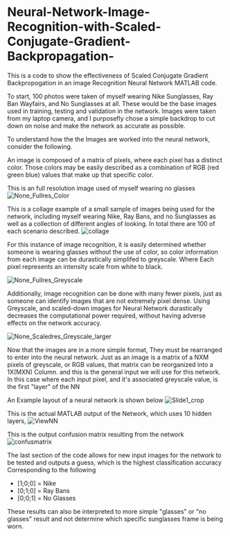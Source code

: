 # Neural-Network-Image-Recognition-with-Scaled-Conjugate-Gradient-Backpropagation-

This is a code to show the effectiveness of Scaled Conjugate Gradient Backpropogation in an image Recognition Neural Network MATLAB code.

To start, 100 photos were taken of myself wearing Nike Sunglasses, Ray Ban Wayfairs, and No Sunglasses at all. These would be the base images used in training, testing and validation in the network. Images were taken from my laptop camera, and I purposefly chose a simple backdrop to cut down on noise and make the network as accurate as possible. 

To understand how the the Images are worked into the neural network, consider the following. 

An image is composed of a matrix of pixels, where each pixel has a distinct color. Those colors may be easily described as a combination of RGB (red green blue) values that make up that specific color. 

This is an full resolution image used of myself wearing no glasses
![None_Fullres_Color](https://user-images.githubusercontent.com/50057221/58292982-9e3c6980-7d91-11e9-96af-3c0873583c5e.jpg)

This is a collage example of a small sample of images being used for the network, including myself wearing Nike, Ray Bans, and no Sunglasses as well as a collection of different angles of looking. In total there are 100 of each scenario described. 
![collage](https://user-images.githubusercontent.com/50057221/58296326-47d72700-7da1-11e9-8ec0-e1d5ca7b29b3.jpg)

For this instance of image recognition, it is easily determined whether someone is wearing glasses without the use of color, so color information from each image can be durastically simplifed to greyscale. Where Each pixel represents an intensity scale from white to black.

![None_Fullres_Greyscale](https://user-images.githubusercontent.com/50057221/58293097-2cb0eb00-7d92-11e9-981f-57bb32074f68.jpg)

Additionally, image recognition can be done with many fewer pixels, just as someone can identify images that are not extremely pixel dense. Using Greyscale, and scaled-down images for Neural Network durastically decreases the computational power required, without having adverse effects on the network accuracy. 

![None_Scaledres_Greyscale_larger](https://user-images.githubusercontent.com/50057221/58294113-510ec680-7d96-11e9-823a-55f8b3cf3b81.jpg)

Now that the images are in a more simple format, They must be rearranged to enter into the neural network. Just as an image is a matrix of a NXM pixels of greyscale, or RGB values, that matrix can be reorganized into a 1X(MXN) Column. and this is the general input we will use for this network. In this case where each input pixel, and it's associated greyscale value, is the first "layer" of the NN

An Example  layout of a neural network is shown below
![Slide1_crop](https://user-images.githubusercontent.com/50057221/58295146-b44f2780-7d9b-11e9-8abd-4849b2009c50.jpg)

This is the actual MATLAB output of the Network, which uses 10 hidden layers, 
![ViewNN](https://user-images.githubusercontent.com/50057221/58296572-3e01f380-7da2-11e9-9243-cf87fea25771.JPG)

This is the output confusion matrix resulting from the network
![confusmatrix](https://user-images.githubusercontent.com/50057221/58297004-085e0a00-7da4-11e9-8fe7-d8a4b5743a0b.jpg)

The last section of the code allows for new input images for the network to be tested and outputs a guess, which is the highest classification accuracy Corresponding to the following
  - [1;0;0] = Nike
  - [0;1;0] = Ray Bans
  - [0;0;1] = No Glasses
 
 These results can also be interpreted to more simple "glasses" or "no glasses" result and not determine which specific sunglasses frame is being worn.

